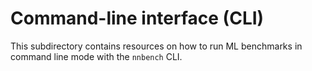 # Command-line interface (CLI)

This subdirectory contains resources on how to run ML benchmarks in command line mode with the `nnbench` CLI.

